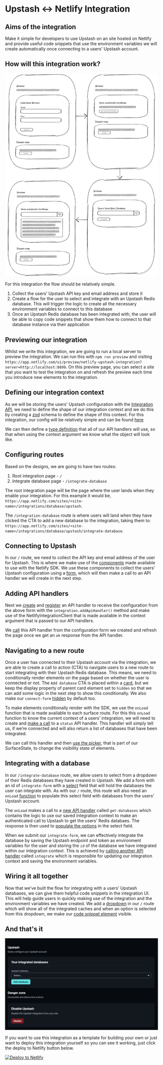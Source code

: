 # Upstash <-> Netlify Integration

## Aims of the integration

Make it simple for developers to use Upstash on an site hosted on Netlify and provide useful code snippets that use the environment variables we will create automatically once connecting to a users' Upstash account.

## How will this integration work?

![image](./src/assets/UpstashDesign.png)

For this integration the flow should be relatively simple.

1. Collect the users’ Upstash API key and email address and store it
2. Create a flow for the user to select and integrate with an Upstash Redis database. This will trigger the logic to create all the necessary environment variables to connect to this database
3. Once an Upstash Redis database has been integrated with, the user will be able to copy code snippets that show them how to connect to that database instance via their application

## Previewing our integration

Whilst we write this integration, we are going to run a local server to preview the integration. We can run this with `npm run preview` and visiting `https://app.netlify.com/ui/preview/netlify-upstash-integration?server=http://localhost:8899`. On this preview page, you can select a site that you want to test the integration on and refresh the preview each time you introduce new elements to the integration.

## Defining our integration context

As we will be storing the users' Upstash configuration with the [Integration API](https://sdk.netlify.com/integration-api/), we need to define the shape of our integration context and we do this by creating a [zod](https://zod.dev/) schema to define the shape of this context. For this integration, our config will be relatively simple and can be found [here](./src/index.ts#L12)

We can then define a [type definition](./src/index.ts#L30) that all of our API handlers will use, so that when using the context argument we know what the object will look like.

## Configuring routes

Based on the designs, we are going to have two routes:

1. Root integration page - `/`
2. Integrate database page - `/integrate-database`

The root integration page will be the page where the user lands when they enable your integration. For this example it would be, `https://app.netlify.com/sites/<site-name>/integrations/database/upstash`.

The `/integration-database` route is where users will land when they have clicked the CTA to add a new database to the integration, taking them to: `https://app.netlify.com/sites/<site-name>/integrations/database/upstash/integrate-database`.

## Connecting to Upstash

In our `/` route, we need to collect the API key and email address of the user for Upstash. This is where we make use of the [components](https://sdk.netlify.com/integration-ui/add-elements/) made available to use with the Netlify SDK. We use these components to collect the users' Upstash configuration using a [form](./src/ui/routes/root.ts#L69), which will then make a call to an API handler we will create in the next step.

## Adding API handlers

Next we [create](./src/handlers/connect.ts) and [register](./src/index.ts#L51) an API handler to receive the configuration from the above form with the `integration.addApiHandler()` method and make use of the NetlifyIntegrationClient that is made available in the context argument that is passed to our API handlers.

We [call](./src/ui/routes/root.ts#L92) this API handler from the configuration form we created and refresh the page once we get an `ok` response from the API handler.

## Navigating to a new route

Once a user has connected to their Upstash account via the integration, we are able to create a call to action (CTA) to navigate users to a new route to start integrating with their Upstash Redis database. This means, we need to conditionally render elements on the page based on whether the user is connected or not. The `Add database` CTA is placed within a [card](./src/ui/routes/root.ts#L194), but we keep the display property of parent card element set to `hidden` so that we can add some logic in the next step to show this conditionally. We also make our `connect-form` [hidden](./src/ui/routes/root.ts#L71) by default too.

To make elements conditionally render with the SDK, we use the `onLoad` function that is made available to each surface route. For this this `onLoad` function to know the current context of a users’ integration, we will need to create and [make a call](./src/ui/routes/root.ts#L15) to a `status` API handler. This handler will simply tell us, if we’re connected and will also return a list of databases that have been integrated.

We can call this handler and then [use the picker](./src/ui/routes/root.ts#L20), that is part of our SurfaceState, to change the visibility state of elements.

## Integrating with a database

In our `/integrate-database` route, we allow users to select from a dropdown of their Redis databases they have created in Upstash. We add a form with an id of `integrate-form` with a [select](./src/ui/routes/integrateDatabase.ts#L76) field that will hold the databases the user can integrate with. As with our `/` route, this route will also need an `onLoad` [function](./src/ui/routes/integrateDatabase.ts#L10) to populate this select field with databases from the users’ Upstash account.

The `onLoad` makes a call to a [new API handler](./src/handlers/getDatabases.ts) called `get-databases` which contains the logic to use our saved integration context to make an authenticated call to Upstash to get the users' Redis databaes. The response is then used to [populate the options](./src/ui/routes/integrateDatabase.ts#L19) in the select field.

When we submit our `integrate-form`, we can effectively integrate the database by saving the Upstash endpoint and token as environment variables for the user and storing the `id` of the database we have integrated within our integration context. This is achieved by [calling another API handler](./src/ui/routes/integrateDatabase.ts#L60) called `integrate` which is responsible for updating our integration context and saving the environment variables.

## Wiring it all together

Now that we’ve built the flow for integrating with a users’ Upstash databases, we can give them helpful code snippets in the integration UI. This will help guide users in quickly making use of the integration and the environment variables we have created. We add a [dropdown](./src/ui/routes/root.ts#L145) in our `/` route which will show all of the integrated caches and when an option is selected from this dropdown, we make our [code snippet element](./src/ui/routes/root.ts#L183) visible.

## And that's it

![image](./src/assets/CompletedIntegration.png)

If you want to use this integration as a template for building your own or just want to deploy this integration yourself so you can see it working, just click the deploy to Netlify button below.

[![Deploy to Netlify](https://www.netlify.com/img/deploy/button.svg)](https://app.netlify.com/integration/start/deploy?repository=https://github.com/netlify/upstash-integration)
